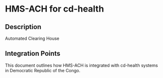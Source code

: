 # HMS-ACH for cd-health

## Description

Automated Clearing House

## Integration Points

This document outlines how HMS-ACH is integrated with cd-health systems in Democratic Republic of the Congo.
